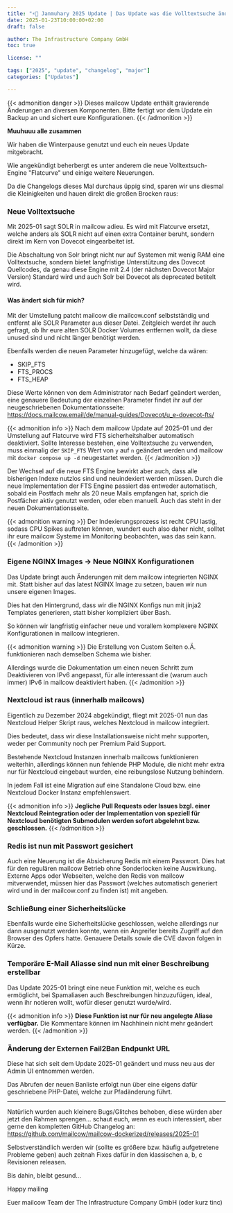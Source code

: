 ```yaml
---
title: "⚡🐄 Janmuhary 2025 Update | Das Update was die Volltextsuche ändert (und Nextcloud rauswirft)"
date: 2025-01-23T10:00:00+02:00
draft: false

author: The Infrastructure Company GmbH
toc: true

license: ""

tags: ["2025", "update", "changelog", "major"]
categories: ["Updates"]

---
```


{{< admonition danger >}}
Dieses mailcow Update enthält gravierende Änderungen an diversen Komponenten. Bitte fertigt vor dem Update ein Backup an und sichert eure Konfigurationen.
{{< /admonition >}}

**Muuhuuu alle zusammen**

Wir haben die Winterpause genutzt und euch ein neues Update mitgebracht.

Wie angekündigt beherbergt es unter anderem die neue Volltextsuch-Engine "Flatcurve" und einige weitere Neuerungen.

Da die Changelogs dieses Mal durchaus üppig sind, sparen wir uns diesmal die Kleinigkeiten und hauen direkt die großen Brocken raus:

### Neue Volltextsuche

Mit 2025-01 sagt SOLR in mailcow adieu. Es wird mit Flatcurve ersetzt, welche anders als SOLR nicht auf einen extra Container beruht, sondern direkt im Kern von Dovecot eingearbeitet ist.

Die Abschaltung von Solr bringt nicht nur auf Systemen mit wenig RAM eine Volltextsuche, sondern bietet langfristige Unterstützung des Dovecot Quellcodes, da genau diese Engine mit 2.4 (der nächsten Dovecot Major Version) Standard wird und auch Solr bei Dovecot als deprecated betitelt wird.

#### Was ändert sich für mich?

Mit der Umstellung patcht mailcow die mailcow.conf selbstständig und entfernt alle SOLR Parameter aus dieser Datei. Zeitgleich werdet ihr auch gefragt, ob Ihr eure alten SOLR Docker Volumes entfernen wollt, da diese unused sind und nicht länger benötigt werden.

Ebenfalls werden die neuen Parameter hinzugefügt, welche da wären:

- SKIP_FTS
- FTS_PROCS
- FTS_HEAP

Diese Werte können von dem Administrator nach Bedarf geändert werden, eine genauere Bedeutung der einzelnen Parameter findet ihr auf der neugeschriebenen Dokumentationsseite: https://docs.mailcow.email/de/manual-guides/Dovecot/u_e-dovecot-fts/

{{< admonition info >}}
Nach dem mailcow Update auf 2025-01 und der Umstellung auf Flatcurve wird FTS sicherheitshalber automatisch deaktiviert. Sollte Interesse bestehen, eine Volltextsuche zu verwenden, muss einmalig der `SKIP_FTS` Wert von `y` auf `n` geändert werden und mailcow mit `docker compose up -d` neugestartet werden. 
{{< /admonition >}}

Der Wechsel auf die neue FTS Engine bewirkt aber auch, dass alle bisherigen Indexe nutzlos sind und neuindexiert werden müssen. Durch die neue Implementation der FTS Engine passiert das entweder automatisch, sobald ein Postfach mehr als 20 neue Mails empfangen hat, sprich die Postfächer aktiv genutzt werden, oder eben manuell. Auch das steht in der neuen Dokumentationsseite.

{{< admonition warning >}}
Der Indexierungsprozess ist recht CPU lastig, sodass CPU Spikes auftreten können, wundert euch also daher nicht, solltet ihr eure mailcow Systeme im Monitoring beobachten, was das sein kann.
{{< /admonition >}}

### Eigene NGINX Images -> Neue NGINX Konfigurationen
Das Update bringt auch Änderungen mit dem mailcow integrierten NGINX mit. Statt bisher auf das latest NGINX Image zu setzen, bauen wir nun unsere eigenen Images.

Dies hat den Hintergrund, dass wir die NGINX Konfigs nun mit jinja2 Templates generieren, statt bisher kompliziert über Bash.

So können wir langfristig einfacher neue und vorallem komplexere NGINX Konfigurationen in mailcow integrieren.

{{< admonition warning >}}
Die Erstellung von Custom Seiten o.Ä. funktionieren nach demselben Schema wie bisher.

Allerdings wurde die Dokumentation um einen neuen Schritt zum Deaktivieren von IPv6 angepasst, für alle interessant die (warum auch immer) IPv6 in mailcow deaktiviert haben.
{{< /admonition >}}

### Nextcloud ist raus (innerhalb mailcows)

Eigentlich zu Dezember 2024 abgekündigt, fliegt mit 2025-01 nun das Nextcloud Helper Skript raus, welches Nextcloud in mailcow integriert. 

Dies bedeutet, dass wir diese Installationsweise nicht mehr supporten, weder per Community noch per Premium Paid Support.

Bestehende Nextcloud Instanzen innerhalb mailcows funktionieren weiterhin, allerdings können nun fehlende PHP Module, die nicht mehr extra nur für Nextcloud eingebaut wurden, eine reibungslose Nutzung behindern.

In jedem Fall ist eine Migration auf eine Standalone Cloud bzw. eine Nextcloud Docker Instanz empfehlenswert.

{{< admonition info >}}
**Jegliche Pull Requests oder Issues bzgl. einer Nextcloud Reintegration oder der Implementation von speziell für Nextcloud benötigten Submodulen werden sofort abgelehnt bzw. geschlossen.**
{{< /admonition >}}

### Redis ist nun mit Passwort gesichert

Auch eine Neuerung ist die Absicherung Redis mit einem Passwort. Dies hat für den regulären mailcow Betrieb ohne Sonderlocken keine Auswirkung. Externe Apps oder Webseiten, welche den Redis von mailcow mitverwendet, müssen hier das Passwort (welches automatisch generiert wird und in der mailcow.conf zu finden ist) mit angeben.

### Schließung einer Sicherheitslücke

Ebenfalls wurde eine Sicherheitslücke geschlossen, welche allerdings nur dann ausgenutzt werden konnte, wenn ein Angreifer bereits Zugriff auf den Browser des Opfers hatte. Genauere Details sowie die CVE davon folgen in Kürze.

### Temporäre E-Mail Aliasse sind nun mit einer Beschreibung erstellbar

Das Update 2025-01 bringt eine neue Funktion mit, welche es euch ermöglicht, bei Spamaliasen auch Beschreibungen hinzuzufügen, ideal, wenn ihr notieren wollt, wofür dieser genutzt wurde/wird.

{{< admonition info >}}
**Diese Funktion ist nur für neu angelegte Aliase verfügbar.** Die Kommentare können im Nachhinein nicht mehr geändert werden.
{{< /admonition >}}

### Änderung der Externen Fail2Ban Endpunkt URL

Diese hat sich seit dem Update 2025-01 geändert und muss neu aus der Admin UI entnommen werden.

Das Abrufen der neuen Banliste erfolgt nun über eine eigens dafür geschriebene PHP-Datei, welche zur Pfadänderung führt.

---

Natürlich wurden auch kleinere Bugs/Glitches behoben, diese würden aber jetzt den Rahmen sprengen... schaut euch, wenn es euch interessiert, aber gerne den kompletten GitHub Changelog an: https://github.com/mailcow/mailcow-dockerized/releases/2025-01

Selbstverständlich werden wir (sollte es größere bzw. häufig aufgetretene Probleme geben) auch zeitnah Fixes dafür in den klassischen a, b, c Revisionen releasen.

Bis dahin, bleibt gesund...

Happy mailing

Euer mailcow Team der The Infrastructure Company GmbH (oder kurz tinc)